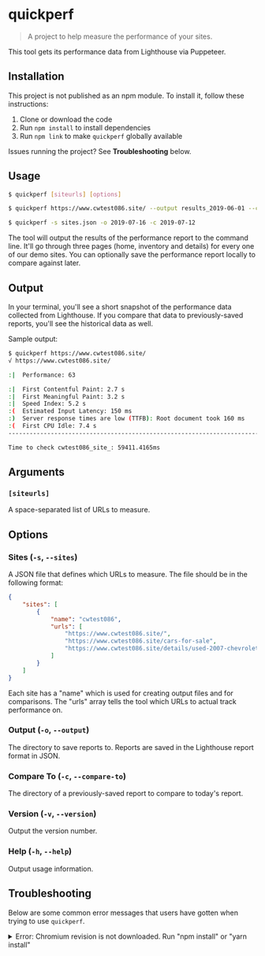 # quickperf

  > A project to help measure the performance of your sites.

This tool gets its performance data from Lighthouse via Puppeteer.


## Installation

This project is not published as an npm module. To install it, follow these instructions:

  1. Clone or download the code
  1. Run `npm install` to install dependencies
  1. Run `npm link` to make `quickperf` globally available

Issues running the project? See **Troubleshooting** below.


## Usage

```sh
$ quickperf [siteurls] [options]

$ quickperf https://www.cwtest086.site/ --output results_2019-06-01 --compare-to results_2019-05-30

$ quickperf -s sites.json -o 2019-07-16 -c 2019-07-12
```

The tool will output the results of the performance report to the command line. It'll go through three pages (home, inventory and details) for every one of our demo sites. You can optionally save the performance report locally to compare against later.


## Output

In your terminal, you'll see a short snapshot of the performance data collected from Lighthouse. If you compare that data to previously-saved reports, you'll see the historical data as well.

Sample output:

```sh
$ quickperf https://www.cwtest086.site/
√ https://www.cwtest086.site/

:|  Performance: 63

:|  First Contentful Paint: 2.7 s
:|  First Meaningful Paint: 3.2 s
:|  Speed Index: 5.2 s
:(  Estimated Input Latency: 150 ms
:)  Server response times are low (TTFB): Root document took 160 ms
:(  First CPU Idle: 7.4 s
--------------------------------------------------------------------------------

Time to check cwtest086_site_: 59411.4165ms
```


## Arguments

### `[siteurls]`

A space-separated list of URLs to measure.


## Options

### Sites (`-s`, `--sites`)

A JSON file that defines which URLs to measure. The file should be in the following format:

```json
{
    "sites": [
        {
            "name": "cwtest086",
            "urls": [
                "https://www.cwtest086.site/",
                "https://www.cwtest086.site/cars-for-sale",
                "https://www.cwtest086.site/details/used-2007-chevrolet-colorado/47659032"
            ]
        }
    ]
}
```

Each site has a "name" which is used for creating output files and for comparisons. The "urls" array tells the tool which URLs to actual track performance on.

### Output (`-o`, `--output`)

The directory to save reports to. Reports are saved in the Lighthouse report format in JSON.

### Compare To (`-c`, `--compare-to`)

The directory of a previously-saved report to compare to today's report.

### Version (`-v`, `--version`)

Output the version number.

### Help (`-h`, `--help`)

Output usage information.


## Troubleshooting

Below are some common error messages that users have gotten when trying to use `quickperf`.

<details>
<summary>Error: Chromium revision is not downloaded. Run "npm install" or "yarn install"</summary>

In some cases, a normal `npm install` may not cause all the appropriate modules to download. If you run into this error, 
you may have to install some dependencies manually.

Run `npm install puppeteer` to fix this issue.
</details>
